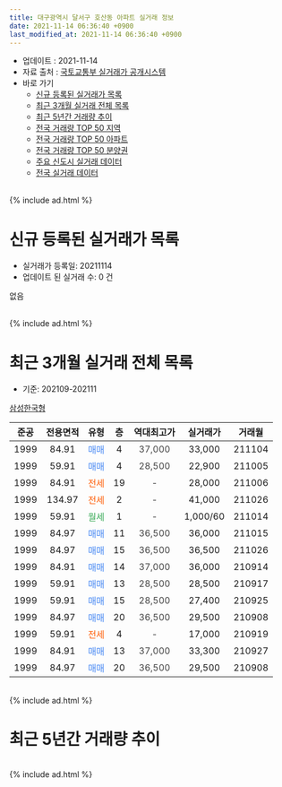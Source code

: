 ```yaml
---
title: 대구광역시 달서구 호산동 아파트 실거래 정보
date: 2021-11-14 06:36:40 +0900
last_modified_at: 2021-11-14 06:36:40 +0900
---
```


* 업데이트 : 2021-11-14
* 자료 출처 : [국토교통부 실거래가 공개시스템](http://rt.molit.go.kr)
* 바로 가기
    * [신규 등록된 실거래가 목록](#신규-등록된-실거래가-목록)
    * [최근 3개월 실거래 전체 목록](#최근-3개월-실거래-전체-목록)
    * [최근 5년간 거래량 추이](#최근-5년간-거래량-추이)
    * [전국 거래량 TOP 50 지역](https://inasie.github.io/apt-trade-info/최근-3개월-전국에서-가장-거래가-많이-발생한-지역)
    * [전국 거래량 TOP 50 아파트](https://inasie.github.io/apt-trade-info/최근-3개월-전국에서-가장-거래가-많이-발생한-아파트)
    * [전국 거래량 TOP 50 분양권](https://inasie.github.io/apt-trade-info/최근-3개월-전국에서-가장-거래가-많이-발생한-분양권)
    * [주요 신도시 실거래 데이터](https://inasie.github.io/apt-trade-info/주요-신도시)
    * [전국 실거래 데이터](https://inasie.github.io/apt-trade-info/전국)
<br>
{% include ad.html %}
<br>

# 신규 등록된 실거래가 목록
* 실거래가 등록일: 20211114
* 업데이트 된 실거래 수: 0 건

없음

<br>
{% include ad.html %}
<br>

# 최근 3개월 실거래 전체 목록
* 기준: 202109-202111


[삼성한국형](https://search.naver.com/search.naver?query=%EB%8C%80%EA%B5%AC%EA%B4%91%EC%97%AD%EC%8B%9C+%EB%8B%AC%EC%84%9C%EA%B5%AC+%ED%98%B8%EC%82%B0%EB%8F%99+%EC%82%BC%EC%84%B1%ED%95%9C%EA%B5%AD%ED%98%95)

|준공|전용면적|유형|층|역대최고가|실거래가|거래월|
|:---:|:---:|:---:|:---:|:---:|:---:|:---:|
|1999|84.91|<span style="color:#4285f3">매매</span>|4|<span style="color:#444444">37,000</span>|33,000|211104|
|1999|59.91|<span style="color:#4285f3">매매</span>|4|<span style="color:#444444">28,500</span>|22,900|211005|
|1999|84.91|<span style="color:#ff5a00">전세</span>|19|<span style="color:#444444">-</span>|28,000|211006|
|1999|134.97|<span style="color:#ff5a00">전세</span>|2|<span style="color:#444444">-</span>|41,000|211026|
|1999|59.91|<span style="color:#34a853">월세</span>|1|<span style="color:#444444">-</span>|1,000/60|211014|
|1999|84.97|<span style="color:#4285f3">매매</span>|11|<span style="color:#444444">36,500</span>|36,000|211015|
|1999|84.97|<span style="color:#4285f3">매매</span>|15|<span style="color:#444444">36,500</span>|36,500|211026|
|1999|84.91|<span style="color:#4285f3">매매</span>|14|<span style="color:#444444">37,000</span>|36,000|210914|
|1999|59.91|<span style="color:#4285f3">매매</span>|13|<span style="color:#444444">28,500</span>|28,500|210917|
|1999|59.91|<span style="color:#4285f3">매매</span>|15|<span style="color:#444444">28,500</span>|27,400|210925|
|1999|84.97|<span style="color:#4285f3">매매</span>|20|<span style="color:#444444">36,500</span>|29,500|210908|
|1999|59.91|<span style="color:#ff5a00">전세</span>|4|<span style="color:#444444">-</span>|17,000|210919|
|1999|84.91|<span style="color:#4285f3">매매</span>|13|<span style="color:#444444">37,000</span>|33,300|210927|
|1999|84.97|<span style="color:#4285f3">매매</span>|20|<span style="color:#444444">36,500</span>|29,500|210908|


<br>
{% include ad.html %}
<br>

# 최근 5년간 거래량 추이


<div style="width:100%;">
    <canvas id="deal_progress" height="200"></canvas>
</div>

<script>
new Chart(document.getElementById("deal_progress"), {
    type: 'line',
    data: {
        labels: ['201611','201612','201701','201702','201703','201704','201705','201706','201707','201708','201709','201710','201711','201712','201801','201802','201803','201804','201805','201806','201807','201808','201809','201810','201811','201812','201901','201902','201903','201904','201905','201906','201907','201908','201909','201910','201911','201912','202001','202002','202003','202004','202005','202006','202007','202008','202009','202010','202011','202012','202101','202102','202103','202104','202105','202106','202107','202108','202109','202110','202111'],
        datasets: [{
            label: '매매',
            pointRadius: 1,
            data: [15, 3, 6, 11, 6, 6, 5, 13, 15, 14, 9, 9, 9, 4, 7, 6, 13, 5, 9, 11, 11, 7, 6, 12, 3, 8, 12, 6, 2, 5, 11, 6, 1, 5, 7, 6, 9, 12, 8, 10, 3, 6, 9, 16, 26, 13, 14, 19, 17, 10, 4, 4, 6, 16, 10, 8, 5, 5, 6, 3, 1],
            borderColor: "rgba(255, 201, 14, 1)",
            backgroundColor: "rgba(255, 201, 14, 0.5)",
            fill: false,
            lineTension: 0
        },{
            label: '전월세',
            pointRadius: 1,
            data: [12, 7, 7, 6, 3, 7, 5, 0, 3, 4, 5, 3, 3, 2, 1, 5, 6, 5, 6, 4, 6, 4, 4, 9, 4, 7, 7, 9, 8, 5, 1, 4, 2, 2, 2, 3, 1, 4, 3, 3, 2, 8, 2, 3, 5, 3, 7, 0, 5, 5, 4, 3, 2, 10, 13, 7, 6, 9, 1, 3, 0],
            borderColor: "rgba(0, 141, 185, 1)",
            backgroundColor: "rgba(0, 141, 185, 0.5)",
            fill: false,
            lineTension: 0
        }
        ]
    },
    options: {
        responsive: true,
        title: {
            display: false
        },
        tooltips: {
            mode: 'index',
            intersect: false
        },
        hover: {
            mode: 'nearest',
            intersect: true
        },
        scales: {
            xAxes: [{
                display: true,
                scaleLabel: {
                    display: true,
                    labelString: '년/월'
                }
            }],
            yAxes: [{
                display: true,
                ticks: {
                    suggestedMin: 0,
                },
                scaleLabel: {
                    display: true,
                    labelString: '실거래 수'
                }
            }]
        }
    }
});

</script>


<br>
{% include ad.html %}
<br>

